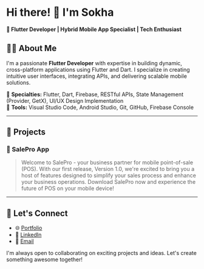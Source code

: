 # Hi there! 👋 I'm Sokha  
**🚀 Flutter Developer | Hybrid Mobile App Specialist | Tech Enthusiast**

## 👨‍💻 About Me
I'm a passionate **Flutter Developer** with expertise in building dynamic, cross-platform applications using Flutter and Dart. I specialize in creating intuitive user interfaces, integrating APIs, and delivering scalable mobile solutions.

🔹 **Specialties:** Flutter, Dart, Firebase, RESTful APIs, State Management (Provider, GetX), UI/UX Design Implementation  
🔹 **Tools:** Visual Studio Code, Android Studio, Git, GitHub, Firebase Console

---

## 📂 Projects
### 📱 SalePro App
> Welcome to SalePro - your business partner for mobile point-of-sale (POS). With our first release, Version 1.0, we're excited to bring you a host of features designed to simplify your sales process and enhance your business operations. Download SalePro now and experience the future of POS on your mobile device!
> 
---

## 🤝 Let's Connect
- 🌐 [Portfolio](#)  
- 💼 [LinkedIn](#)  
- 📧 [Email](mailto:sokhatim23@gmail.com)  

I'm always open to collaborating on exciting projects and ideas. Let's create something awesome together!

